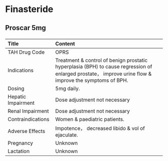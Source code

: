 # Finasteride

## Proscar 5mg

##### 

| Title              | Content                                                                                                                                                |
|:-------------------|:-------------------------------------------------------------------------------------------------------------------------------------------------------|
| TAH Drug Code      | OPRS                                                                                                                                                   |
| Indications        | Treatment & control of benign prostatic hyperplasia (BPH) to cause regression of enlarged prostate， improve urine flow & improve the symptoms of BPH. |
| Dosing             | 5mg daily.                                                                                                                                             |
| Hepatic Impairment | Dose adjustment not necessary                                                                                                                          |
| Renal Impairment   | Dose adjustment not necessary                                                                                                                          |
| Contraindications  | Women & paediatric patients.                                                                                                                           |
| Adverse Effects    | Impotence， decreased libido & vol of ejaculate.                                                                                                       |
| Pregnancy          | Unknown                                                                                                                                                |
| Lactation          | Unknown                                                                                                                                                |

